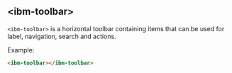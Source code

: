 ## &lt;ibm-toolbar&gt;

`<ibm-toolbar>` is a horizontal toolbar containing items that can be used for label, navigation, search and actions.

Example:
<!---
```
<custom-element-demo>
  <template>
    <script src="../webcomponentsjs/webcomponents-lite.js"></script>
    <link rel="import" href="ibm-toolbar.html">
    <style is="custom-style">
      ibm-toolbar {
        
      }
    </style>
    <next-code-block></next-code-block>
  </template>
</custom-element-demo>
```
-->
```html
<ibm-toolbar></ibm-toolbar>
```
